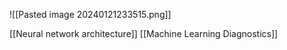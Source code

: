 ![[Pasted image 20240121233515.png]]

[[Neural network architecture]]
[[Machine Learning Diagnostics]]
